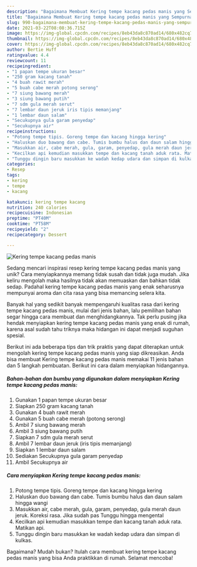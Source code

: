 ```yaml
---
description: "Bagaimana Membuat Kering tempe kacang pedas manis yang Sempurna"
title: "Bagaimana Membuat Kering tempe kacang pedas manis yang Sempurna"
slug: 990-bagaimana-membuat-kering-tempe-kacang-pedas-manis-yang-sempurna
date: 2021-03-22T08:08:36.715Z
image: https://img-global.cpcdn.com/recipes/8eb43da8c870ad14/680x482cq70/kering-tempe-kacang-pedas-manis-foto-resep-utama.jpg
thumbnail: https://img-global.cpcdn.com/recipes/8eb43da8c870ad14/680x482cq70/kering-tempe-kacang-pedas-manis-foto-resep-utama.jpg
cover: https://img-global.cpcdn.com/recipes/8eb43da8c870ad14/680x482cq70/kering-tempe-kacang-pedas-manis-foto-resep-utama.jpg
author: Bertie Huff
ratingvalue: 4.4
reviewcount: 11
recipeingredient:
- "1 papan tempe ukuran besar"
- "250 gram kacang tanah"
- "4 buah rawit merah"
- "5 buah cabe merah potong serong"
- "7 siung bawang merah"
- "3 siung bawang putih"
- "7 sdm gula merah serut"
- "7 lembar daun jeruk iris tipis memanjang"
- "1 lembar daun salam"
- "Secukupnya gula garam penyedap"
- "Secukupnya air"
recipeinstructions:
- "Potong tempe tipis. Goreng tempe dan kacang hingga kering"
- "Haluskan duo bawang dan cabe. Tumis bumbu halus dan daun salam hingga wangi"
- "Masukkan air, cabe merah, gula, garam, penyedap, gula merah daun jeruk. Koreksi rasa. Jika sudah pas Tunggu hingga mengental"
- "Kecilkan api kemudian masukkan tempe dan kacang tanah aduk rata. Matikan api."
- "Tunggu dingin baru masukkan ke wadah kedap udara dan simpan di kulkas."
categories:
- Resep
tags:
- kering
- tempe
- kacang

katakunci: kering tempe kacang 
nutrition: 240 calories
recipecuisine: Indonesian
preptime: "PT40M"
cooktime: "PT58M"
recipeyield: "2"
recipecategory: Dessert

---
```



![Kering tempe kacang pedas manis](https://img-global.cpcdn.com/recipes/8eb43da8c870ad14/680x482cq70/kering-tempe-kacang-pedas-manis-foto-resep-utama.jpg)

Sedang mencari inspirasi resep kering tempe kacang pedas manis yang unik? Cara menyiapkannya memang tidak susah dan tidak juga mudah. Jika keliru mengolah maka hasilnya tidak akan memuaskan dan bahkan tidak sedap. Padahal kering tempe kacang pedas manis yang enak seharusnya mempunyai aroma dan cita rasa yang bisa memancing selera kita.



Banyak hal yang sedikit banyak mempengaruhi kualitas rasa dari kering tempe kacang pedas manis, mulai dari jenis bahan, lalu pemilihan bahan segar hingga cara membuat dan menghidangkannya. Tak perlu pusing jika hendak menyiapkan kering tempe kacang pedas manis yang enak di rumah, karena asal sudah tahu triknya maka hidangan ini dapat menjadi suguhan spesial.


Berikut ini ada beberapa tips dan trik praktis yang dapat diterapkan untuk mengolah kering tempe kacang pedas manis yang siap dikreasikan. Anda bisa membuat Kering tempe kacang pedas manis memakai 11 jenis bahan dan 5 langkah pembuatan. Berikut ini cara dalam menyiapkan hidangannya.

<!--inarticleads1-->

##### Bahan-bahan dan bumbu yang digunakan dalam menyiapkan Kering tempe kacang pedas manis:

1. Gunakan 1 papan tempe ukuran besar
1. Siapkan 250 gram kacang tanah
1. Gunakan 4 buah rawit merah
1. Gunakan 5 buah cabe merah (potong serong)
1. Ambil 7 siung bawang merah
1. Ambil 3 siung bawang putih
1. Siapkan 7 sdm gula merah serut
1. Ambil 7 lembar daun jeruk (iris tipis memanjang)
1. Siapkan 1 lembar daun salam
1. Sediakan Secukupnya gula garam penyedap
1. Ambil Secukupnya air




<!--inarticleads2-->

##### Cara menyiapkan Kering tempe kacang pedas manis:

1. Potong tempe tipis. Goreng tempe dan kacang hingga kering
1. Haluskan duo bawang dan cabe. Tumis bumbu halus dan daun salam hingga wangi
1. Masukkan air, cabe merah, gula, garam, penyedap, gula merah daun jeruk. Koreksi rasa. Jika sudah pas Tunggu hingga mengental
1. Kecilkan api kemudian masukkan tempe dan kacang tanah aduk rata. Matikan api.
1. Tunggu dingin baru masukkan ke wadah kedap udara dan simpan di kulkas.




Bagaimana? Mudah bukan? Itulah cara membuat kering tempe kacang pedas manis yang bisa Anda praktikkan di rumah. Selamat mencoba!
